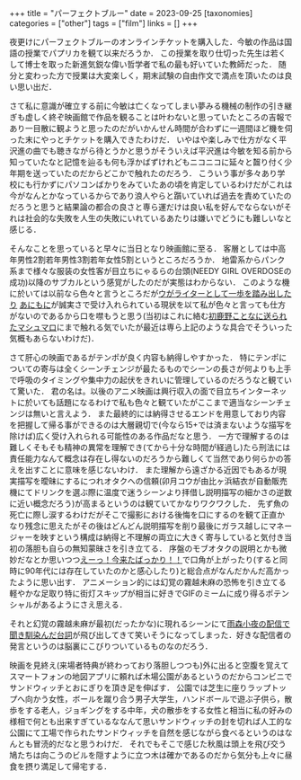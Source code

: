 +++
title = "パーフェクトブルー"
date = 2023-09-25
[taxonomies]
categories = ["other"]
tags = ["film"]
links = []
+++

夜更けにパーフェクトブルーのオンラインチケットを購入した．今敏の作品は国語の授業でパプリカを観て以来だろうか．
この授業を取り仕切った先生は若くして博士を取った新進気鋭な偉い哲学者で私の最も好いていた教師だった．
随分と変わった方で授業は大変楽しく，期末試験の自由作文で満点を頂いたのは良い思い出だ．

さて私に意識が確立する前に今敏は亡くなってしまい夢みる機械の制作の引き継ぎも虚しく終ぞ映画館で作品を観ることは叶わないと思っていたところの吉報であり一目散に観ようと思ったのだがいかんせん時間が合わずに一週間ほど機を伺った末にやっとチケットを購入できたわけだ．
いやはや楽しみで仕方がなく平沢進の曲でも聴きながら待とうかと思うがそういえば平沢進は今敏を知る前から知っていたなと記憶を辿るも何も浮かばずけれどもニコニコに延々と齧り付く少年期を送っていたのだからどこかで触れたのだろう．
こういう事が多々あり学校にも行かずにパソコンばかりをみていたあの頃を肯定しているわけだがこれは今がなんとかなっているからであり浪人やらと躓いていれば過去を責めていたのだろうと思うと結果論の都合の良さと専ら運だけは良い私を好んでならないがそれは社会的な失敗を人生の失敗にいれているあたりは嫌いでどうにも難しいなと感じる．

そんなことを思っていると早々に当日となり映画館に至る．
客層としては中高年男性2割若年男性3割若年女性5割というところだろうか．
地雷系からパンク系まで様々な服装の女性客が目立ちにゃるらの台頭(NEEDY GIRL OVERDOSEの成功)以降のサブカルという感覚がしたのだが実態はわからない．
このような機に於いては以前なら色々と言うところだが[ウがライターとして一歩を踏み出したり](https://note.com/upichang/n/n6faa2428d0fc)
[あにもに](https://twitter.com/animmony)が誠実さで受け入れられている現状を以て私が色々と言っても仕方がないのであるから口を噤もうと思う(当初はこれに絡む[初鹿野ことなに送られたマシュマロ](https://www.youtube.com/live/aXiD_Jo7leA?si=77cZVCo3aP8_CvcC&t=6324)にまで触れる気でいたが最近は専ら上記のような具合でそういった気概もあらないわけだ)．

さて肝心の映画であるがテンポが良く内容も納得しやすかった．
特にテンポについての寄与は全くシーンチェンジが最たるものでシーンの長さが何よりも上手で呼吸のタイミングや集中力の起伏をきれいに管理しているのだろうなと観ていて驚いた．
君の名は。以後のアニメ映画は興行収入の面で目立ちインターネットに於いても話題になるわけで私も色々と観ていたがここまで適当なシーンチェンジは無いと言えよう．
また最終的には納得させるエンドを用意しており内容を把握して帰る事ができるのは大層親切で(今なら15+では済まないような描写を除けば)広く受け入れられる可能性のある作品だなと思う．
一方で理解するのは難しくそもそも精神の異常を理解でき(てから十分な時間が経過し)たら刑法には責任能力なんて概念は存在し得ないのだろうから難しくて当然であり何らかの答えを出すことに意味を感じないわけ．
また理解から遠ざかる近因でもあるが現実描写を曖昧にするにつれオタクへの信頼(卯月コウが由比ヶ浜結衣が自動販売機にてドリンクを選ぶ際に温度で迷うシーンより拝借し説明描写の細かさの逆数に近い概念だろう)が高まるというのは観ていてかなりワクワクした．
先ず魚の死亡に際し涙するわけだがそこで撮影における後悔を口にするのを観て正直かなり残念に思えたがその後はどんどん説明描写を削り最後にガラス越しにマネージャーを映すという構成は納得と不理解の両立に大きく寄与していると気付き当初の落胆も自らの無知蒙昧さを引き立てる．
序盤のモブオタクの説明とかも微妙だなとか思いつつ[えーっ！今来たばっかり！！](https://dic.nicovideo.jp/a/%E3%81%88%E3%83%BC%E3%81%A3%21%E4%BB%8A%E6%9D%A5%E3%81%9F%E3%81%B0%E3%81%A3%E3%81%8B%E3%82%8A%21%21)で口角が上がったり(すると同時に90年代には存在していたのかと感心したり)と総合点がなんだかんだ高かったように思い出す．
アニメーション的には幻覚の霧越未麻の恐怖を引き立てる軽やかな足取り特に街灯スキップが相当に好きでGIFのミームに成り得るポテンシャルがあるようにさえ思える．

それと幻覚の霧越未麻が最初(だったかな)に現れるシーンにて[雨森小夜の配信で聞き馴染んだ台詞](https://www.youtube.com/live/VFws8w5LiqQ?si=pc4-OOcUrKDexO36&t=3556)が飛び出してきて笑いそうになってしまった．好きな配信者の発言というのは脳裏にこびりついているものなのだろう．

映画を見終え(来場者特典が終わっており落胆しつつも)外に出ると空腹を覚えてスマートフォンの地図アプリに頼れば木場公園があるというのだからコンビニでサンドウィッチとおにぎりを頂き足を伸ばす．
公園では芝生に座りラップトップへ向かう女性，ボールを蹴り合う男子大学生，ハンドボールで遊ぶ子供ら，散歩をする老人，ジョギングをする中年，犬の散歩をする女性と相当に私の好みの様相で何とも出来すぎているななんて思いサンドウィッチの封を切れば人工的な公園にて工場で作られたサンドウィッチを自然を感じながら食べるというのはなんとも冒涜的だなと思うわけだ．
それでもそこで感じた秋風は頭上を飛び交う鳩たちは向こうのビルを隠すように立つ木は確かであるのだから気分も上々に昼食を摂り満足して帰宅する．